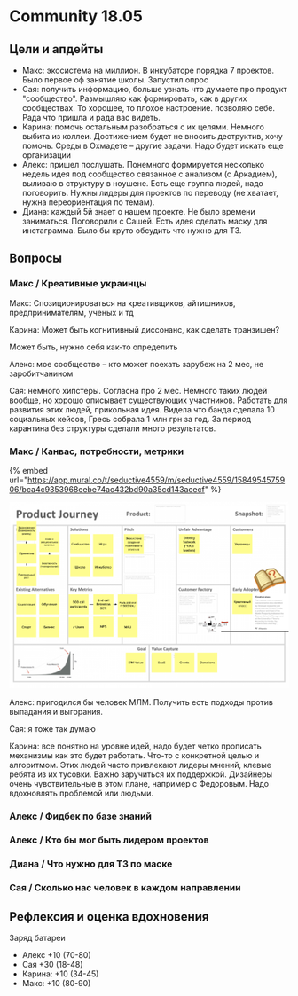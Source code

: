 # Community 18.05

## Цели и апдейты

* Макс: экосистема на миллион. В инкубаторе порядка 7 проектов. Было первое оф занятие школы. Запустил опрос
* Сая: получить информацию, больше узнать что думаете про продукт "сообщество". Размышляю как формировать, как в других сообществах. То хорошее, то плохое настроение. позволяю себе. Рада что пришла и рада вас видеть.
* Карина: помочь остальным разобраться с их целями. Немного выбита из коллеи. Достижением будет не вносить деструктив, хочу помочь. Среды в Охмадете – другие задачи. Надо будет искать еще организации
* Алекс: пришел послушать. Понемного формируется несколько недель идея под сообщество связанное с анализом \(с Аркадием\), выливаю в структуру в ноушене. Есть еще группа людей, надо поговорить. Нужны лидеры для проектов по переводу \(не хватает, нужна переориентация по темам\).
* Диана: каждый 5й знает о нашем проекте. Не было времени заниматься. Поговорили с Сашей. Есть идея сделать маску для инстаграмма. Было бы круто обсудить что нужно для ТЗ.

## Вопросы

### Макс / Креативные украинцы

Макс: Спозиционироваться на креативщиков, айтишников, предпринимателям, ученых и тд

Карина: Может быть когнитивный диссонанс, как сделать транзишен?

Может быть, нужно себя как-то определить

Алекс: мое сообщество – кто может поехать зарубеж на 2 мес, не заробитчанином

Сая: немного хипстеры. Согласна про 2 мес. Немного таких людей вообще, но хорошо описывает существующих участников. Работать для развития этих людей, прикольная идея. Видела что банда сделала 10 социальных кейсов, Гресь собрала 1 млн грн за год. За период карантина без структуры сделали много результатов.

### Макс / Канвас, потребности, метрики

{% embed url="https://app.mural.co/t/seductive4559/m/seductive4559/1584954575906/bca4c9353968eebe74ac432bd90a35cd143acecf" %}

![](../../.gitbook/assets/image%20%28102%29.png)

Алекс: пригодился бы человек МЛМ. Получить есть подходы против выпадания и выгорания.

Сая: я тоже так думаю

Карина: все понятно на уровне идей, надо будет четко прописать механизмы как это будет работать. Что-то с конкретной целью и алгоритмом. Этих людей часто привлекают лидеры мнений, клевые ребята из их тусовки. Важно заручиться их поддержкой. Дизайнеры очень чувствительные в этом плане, например с Федоровым. Надо вдохновлять проблемой или людьми.

### Алекс / Фидбек по базе знаний

### Алекс / Кто бы мог быть лидером проектов

### Диана / Что нужно для ТЗ по маске

### Сая / Сколько нас человек в каждом направлении

## Рефлексия и оценка вдохновения

Заряд батареи

* Алекс +10 \(70-80\)
* Сая +30 \(18-48\)
* Карина: +10 \(34-45\)
* Макс: +10 \(80-90\)

